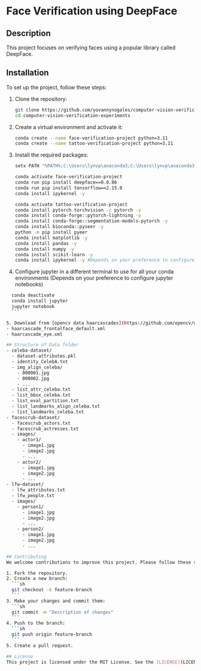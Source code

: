 # Face Verification using DeepFace

## Description
This project focuses on verifying faces using a popular library called DeepFace.

## Installation
To set up the project, follow these steps:

1. Clone the repository:
    ```sh
    git clone https://github.com/yovannynogales/computer-vision-verification-experiments.git
    cd computer-vision-verification-experiments
    ```

2. Create a virtual environment and activate it:
    ```sh
    conda create --name face-verification-project python=3.11
    conda create --name tattoo-verification-project python=3.11
    ```

3. Install the required packages:
    ```sh
    setx PATH "%PATH%;C:\Users\lynvp\anaconda3;C:\Users\lynvp\anaconda3\condabin;C:\Users\lynvp\anaconda3\Scripts"

    conda activate face-verification-project
    conda run pip install deepface==0.0.86
    conda run pip install tensorflow==2.15.0
    conda install ipykernel -y

    conda activate tattoo-verification-project
    conda install pytorch torchvision -c pytorch -y
    conda install conda-forge::pytorch-lightning -y
    conda install conda-forge::segmentation-models-pytorch -y
    conda install bioconda::pyseer -y
    python -m pip install pyeer
    conda install matplotlib -y
    conda install pandas -y
    conda install numpy -y
    conda install scikit-learn -y
    conda install ipykernel -y #Depends on your preference to configure jupyter notebooks
    ```

4. Configure jupyter in a different terminal to use for all your conda environments (Depends on your preference to configure jupyter notebooks)
  ```sh
    conda deactivate
    conda install jupyter
    jupyter notebook
    ```

5. Download from [opencv data haarcascades](https://github.com/opencv/opencv/tree/master/data/haarcascades) the necessary files to detect faces and eyes in your properly environment data folder (ex. /opt/miniconda3/envs/computer-vision-verification-experiments/lib/python3.11/site-packages/data/*).
  - haarcascade_frontalface_default.xml
  - haarcascade_eye.xml

## Structure of Data folder
 - celeba-dataset/
    - dataset-attributes.pkl
    - identity_CelebA.txt
    - img_align_celeba/
      - 000001.jpg
      - 000002.jpg
      - ...
    - list_attr_celeba.txt
    - list_bbox_celeba.txt
    - list_eval_partition.txt
    - list_landmarks_align_celeba.txt
    - list_landmarks_celeba.txt
  - facescrub-dataset/
    - facescrub_actors.txt
    - facescrub_actresses.txt
    - images/
      - actor1/
        - image1.jpg
        - image2.jpg
        - ...
      - actor2/
        - image1.jpg
        - image2.jpg
        - ...
  - lfw-dataset/
    - lfw_attributes.txt
    - lfw_people.txt
    - images/
      - person1/
        - image1.jpg
        - image2.jpg
        - ...
      - person2/
        - image1.jpg
        - image2.jpg
        - ...

## Contributing
We welcome contributions to improve this project. Please follow these steps to contribute:

1. Fork the repository.
2. Create a new branch:
    ```sh
    git checkout -b feature-branch
    ```
3. Make your changes and commit them:
    ```sh
    git commit -m "Description of changes"
    ```
4. Push to the branch:
    ```sh
    git push origin feature-branch
    ```
5. Create a pull request.

## License
This project is licensed under the MIT License. See the [LICENSE](LICENSE) file for details.